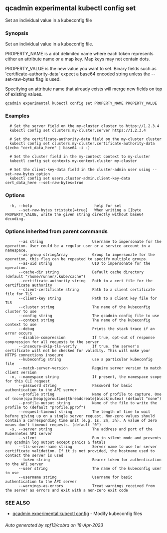 ## qcadmin experimental kubectl config set

Set an individual value in a kubeconfig file

### Synopsis

Set an individual value in a kubeconfig file.

 PROPERTY_NAME is a dot delimited name where each token represents either an attribute name or a map key.  Map keys may not contain dots.

 PROPERTY_VALUE is the new value you want to set. Binary fields such as 'certificate-authority-data' expect a base64 encoded string unless the --set-raw-bytes flag is used.

 Specifying an attribute name that already exists will merge new fields on top of existing values.

```
qcadmin experimental kubectl config set PROPERTY_NAME PROPERTY_VALUE
```

### Examples

```
  # Set the server field on the my-cluster cluster to https://1.2.3.4
  kubectl config set clusters.my-cluster.server https://1.2.3.4
  
  # Set the certificate-authority-data field on the my-cluster cluster
  kubectl config set clusters.my-cluster.certificate-authority-data $(echo "cert_data_here" | base64 -i -)
  
  # Set the cluster field in the my-context context to my-cluster
  kubectl config set contexts.my-context.cluster my-cluster
  
  # Set the client-key-data field in the cluster-admin user using --set-raw-bytes option
  kubectl config set users.cluster-admin.client-key-data cert_data_here --set-raw-bytes=true
```

### Options

```
  -h, --help                            help for set
      --set-raw-bytes tristate[=true]   When writing a []byte PROPERTY_VALUE, write the given string directly without base64 decoding.
```

### Options inherited from parent commands

```
      --as string                      Username to impersonate for the operation. User could be a regular user or a service account in a namespace.
      --as-group stringArray           Group to impersonate for the operation, this flag can be repeated to specify multiple groups.
      --as-uid string                  UID to impersonate for the operation.
      --cache-dir string               Default cache directory (default "/home/runner/.kube/cache")
      --certificate-authority string   Path to a cert file for the certificate authority
      --client-certificate string      Path to a client certificate file for TLS
      --client-key string              Path to a client key file for TLS
      --cluster string                 The name of the kubeconfig cluster to use
      --config string                  The qcadmin config file to use
      --context string                 The name of the kubeconfig context to use
      --debug                          Prints the stack trace if an error occurs
      --disable-compression            If true, opt-out of response compression for all requests to the server
      --insecure-skip-tls-verify       If true, the server's certificate will not be checked for validity. This will make your HTTPS connections insecure
      --kubeconfig string              use a particular kubeconfig file
      --match-server-version           Require server version to match client version
  -n, --namespace string               If present, the namespace scope for this CLI request
      --password string                Password for basic authentication to the API server
      --profile string                 Name of profile to capture. One of (none|cpu|heap|goroutine|threadcreate|block|mutex) (default "none")
      --profile-output string          Name of the file to write the profile to (default "profile.pprof")
      --request-timeout string         The length of time to wait before giving up on a single server request. Non-zero values should contain a corresponding time unit (e.g. 1s, 2m, 3h). A value of zero means don't timeout requests. (default "0")
  -s, --server string                  The address and port of the Kubernetes API server
      --silent                         Run in silent mode and prevents any qcadmin log output except panics & fatals
      --tls-server-name string         Server name to use for server certificate validation. If it is not provided, the hostname used to contact the server is used
      --token string                   Bearer token for authentication to the API server
      --user string                    The name of the kubeconfig user to use
      --username string                Username for basic authentication to the API server
      --warnings-as-errors             Treat warnings received from the server as errors and exit with a non-zero exit code
```

### SEE ALSO

* [qcadmin experimental kubectl config](qcadmin_experimental_kubectl_config.md)	 - Modify kubeconfig files

###### Auto generated by spf13/cobra on 18-Apr-2023
